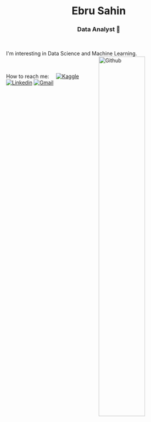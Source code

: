 
<!---
ebRu-sahin0/ebRu-sahin0 is a ✨ special ✨ repository because its `README.md` (this file) appears on your GitHub profile.
You can click the Preview link to take a look at your changes.
--->
<h1 align="center">Ebru Sahin</h1>

<h3 align="center"> Data Analyst   🚀 </h3>

&nbsp;

I'm interesting in Data Science and Machine Learning.
&nbsp;
<img width="50%" align="right" alt="Github" src="https://www2.law.temple.edu/10q/wp-content/uploads/2020/07/Lin_3-1-scaled.jpg" />


&nbsp;

How to reach me:
&nbsp;
&nbsp;
[![Kaggle](https://img.shields.io/badge/-Kaggle-000?style=flat&logo=Kaggle&logoColor=white)](https://www.kaggle.com/ebrusahinnn)
[![Linkedin](https://img.shields.io/badge/-LinkedIn-blue?style=flat&logo=Linkedin&logoColor=white)](https://www.linkedin.com/in/ebru-sahin-b4926228/)
[![Gmail](https://img.shields.io/badge/-Gmail-c14438?style=flat&logo=Gmail&logoColor=white)](mailto:ebrusahin7@gmail.com)

&nbsp;

